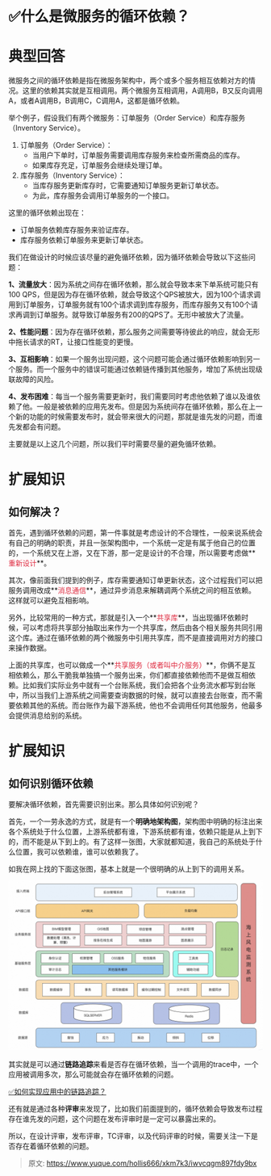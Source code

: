 # ✅什么是微服务的循环依赖？

# 典型回答


微服务之间的循环依赖是指在微服务架构中，两个或多个服务相互依赖对方的情况。这里的依赖其实就是互相调用。两个微服务互相调用，A调用B，B又反向调用A，或者A调用B，B调用C，C调用A，这都是循环依赖。



举个例子，假设我们有两个微服务：订单服务（Order Service）和库存服务（Inventory Service）。

1. 订单服务（Order Service）：
    - 当用户下单时，订单服务需要调用库存服务来检查所需商品的库存。
    - 如果库存充足，订单服务会继续处理订单。
2. 库存服务（Inventory Service）：
    - 当库存服务更新库存时，它需要通知订单服务更新订单状态。
    - 为此，库存服务会调用订单服务的一个接口。

这里的循环依赖出现在：

+ 订单服务依赖库存服务来验证库存。
+ 库存服务依赖订单服务来更新订单状态。



我们在做设计的时候应该尽量的避免循环依赖，因为循环依赖会导致以下这些问题：



**1、流量放大**：因为系统之间存在循环依赖，那么就会导致本来下单系统可能只有100 QPS，但是因为存在循环依赖，就会导致这个QPS被放大，因为100个请求调用到订单服务，订单服务就有100个请求调到库存服务，而库存服务又有100个请求再调到订单服务。就导致订单服务有200的QPS了。无形中被放大了流量。



**2、性能问题**：因为存在循环依赖，那么服务之间需要等待彼此的响应，就会无形中拖长请求的RT，让接口性能变的更慢。



**3、互相影响**：如果一个服务出现问题，这个问题可能会通过循环依赖影响到另一个服务。而一个服务中的错误可能通过依赖链传播到其他服务，增加了系统出现级联故障的风险。



**4、发布困难**：每当一个服务需要更新时，我们需要同时考虑他依赖了谁以及谁依赖了他。一般是被依赖的应用先发布。但是因为系统间存在循环依赖，那么在上一个新的功能的时候需要发布时，就会带来很大的问题，那就是谁先发的问题，而谁先发都会有问题。



主要就是以上这几个问题，所以我们平时需要尽量的避免循环依赖。



# 扩展知识


## 如何解决？


首先，遇到循环依赖的问题，第一件事就是考虑设计的不合理性，一般来说系统会有自己的明确的职责，并且一张架构图中，一个系统一定是有属于他自己的位置的，一个系统又在上游，又在下游，那一定是设计的不合理，所以需要考虑做**<font style="color:#DF2A3F;">重新设计</font>**。



其次，像前面我们提到的例子，库存需要通知订单更新状态，这个过程我们可以把服务调用改成**<font style="color:#DF2A3F;">消息通信</font>**，通过异步消息来解耦调两个系统之间的相互依赖。这样就可以避免互相影响。



另外，比较常用的一种方式，那就是引入一个**<font style="color:#DF2A3F;">共享库</font>**，当出现循环依赖时候，可以考虑将共享部分抽取出来作为一个共享库，然后由各个相关服务共同引用这个库。通过在循环依赖的两个微服务中引用共享库，而不是直接调用对方的接口来操作数据。



上面的共享库，也可以做成一个**<font style="color:#DF2A3F;">共享服务（或者叫中介服务）</font>**，你俩不是互相依赖么，那么干脆我单独搞一个服务出来，你们都直接依赖他而不是做互相依赖。比如我们实际业务中就有一个台账系统，我们会把各个业务流水都写到台账中，所以当我们上游系统之间需要查询数据的时候，就可以直接去台账查，而不需要依赖其他的系统。而台账作为最下游系统，他也不会调用任何其他服务，他最多会提供消息给别的系统。



# 扩展知识


## 如何识别循环依赖


要解决循环依赖，首先需要识别出来。那么具体如何识别呢？



首先，一个一劳永逸的方式，就是有一个**明确地架构图**，架构图中明确的标注出来各个系统处于什么位置，上游系统都有谁，下游系统都有谁，依赖只能是从上到下的，而不能是从下到上的。有了这样一张图，大家就都知道，我自己的系统处于什么位置，我可以依赖谁，谁可以依赖我了。



如我在网上找的下面这张图，基本上就是一个很明确的从上到下的调用关系。

![1706015029472-9789907b-30c1-47c1-93fa-a9aac3cbe16f.png](./img/2iN0ulITDwzm7Fy9/1706015029472-9789907b-30c1-47c1-93fa-a9aac3cbe16f-835717.png)



其实就是可以通过**链路追踪**来看是否存在循环依赖，当一个调用的trace中，一个应用被调用多次，那么可能就会存在循环依赖的问题。



[✅如何实现应用中的链路追踪？](https://www.yuque.com/hollis666/xkm7k3/nnl88aqknhx2v76c)



还有就是通过各种**评审**来发现了，比如我们前面提到的，循环依赖会导致发布过程存在谁先发的问题，这个问题在发布评审时是一定可以暴露出来的。



所以，在设计评审，发布评审，TC评审，以及代码评审的时候，需要关注一下是否存在着循环依赖的问题。







> 原文: <https://www.yuque.com/hollis666/xkm7k3/iwvcqgm897fdy9bx>